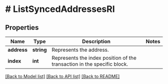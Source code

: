 # # ListSyncedAddressesRI

## Properties

Name | Type | Description | Notes
------------ | ------------- | ------------- | -------------
**address** | **string** | Represents the address. |
**index** | **int** | Represents the index position of the transaction in the specific block. |

[[Back to Model list]](../../README.md#models) [[Back to API list]](../../README.md#endpoints) [[Back to README]](../../README.md)
